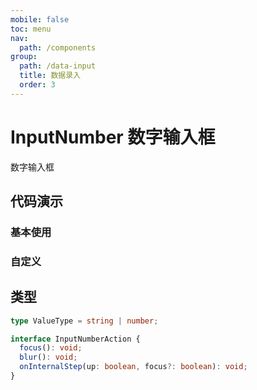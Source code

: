 ```yaml
---
mobile: false
toc: menu
nav:
  path: /components
group:
  path: /data-input
  title: 数据录入
  order: 3
---
```


# InputNumber 数字输入框

数字输入框

## 代码演示

### 基本使用

<code src="./demo/demo1.tsx"></code>

### 自定义

<code src="./demo/demo2.tsx"></code>


## 类型

```typescript
type ValueType = string | number;

interface InputNumberAction {
  focus(): void;
  blur(): void;
  onInternalStep(up: boolean, focus?: boolean): void;
}
```

<API src="./InputNumber.tsx" ></API>







